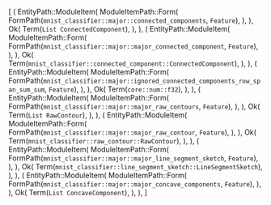 [
    (
        EntityPath::ModuleItem(
            ModuleItemPath::Form(
                FormPath(`mnist_classifier::major::connected_components`, `Feature`),
            ),
        ),
        Ok(
            Term(`List ConnectedComponent`),
        ),
    ),
    (
        EntityPath::ModuleItem(
            ModuleItemPath::Form(
                FormPath(`mnist_classifier::major::major_connected_component`, `Feature`),
            ),
        ),
        Ok(
            Term(`mnist_classifier::connected_component::ConnectedComponent`),
        ),
    ),
    (
        EntityPath::ModuleItem(
            ModuleItemPath::Form(
                FormPath(`mnist_classifier::major::ignored_connected_components_row_span_sum_sum`, `Feature`),
            ),
        ),
        Ok(
            Term(`core::num::f32`),
        ),
    ),
    (
        EntityPath::ModuleItem(
            ModuleItemPath::Form(
                FormPath(`mnist_classifier::major::major_raw_contours`, `Feature`),
            ),
        ),
        Ok(
            Term(`List RawContour`),
        ),
    ),
    (
        EntityPath::ModuleItem(
            ModuleItemPath::Form(
                FormPath(`mnist_classifier::major::major_raw_contour`, `Feature`),
            ),
        ),
        Ok(
            Term(`mnist_classifier::raw_contour::RawContour`),
        ),
    ),
    (
        EntityPath::ModuleItem(
            ModuleItemPath::Form(
                FormPath(`mnist_classifier::major::major_line_segment_sketch`, `Feature`),
            ),
        ),
        Ok(
            Term(`mnist_classifier::line_segment_sketch::LineSegmentSketch`),
        ),
    ),
    (
        EntityPath::ModuleItem(
            ModuleItemPath::Form(
                FormPath(`mnist_classifier::major::major_concave_components`, `Feature`),
            ),
        ),
        Ok(
            Term(`List ConcaveComponent`),
        ),
    ),
]